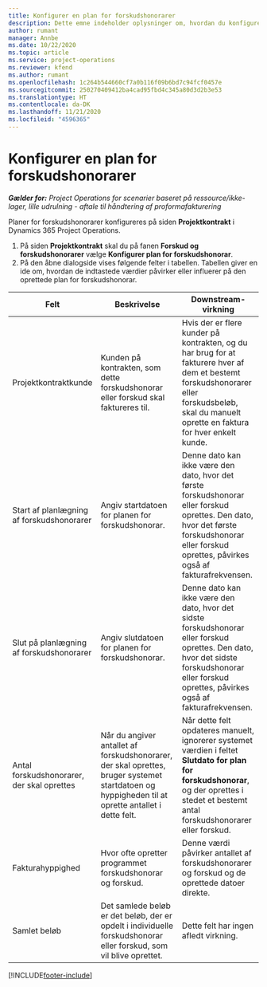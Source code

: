 ```yaml
---
title: Konfigurer en plan for forskudshonorarer
description: Dette emne indeholder oplysninger om, hvordan du konfigurerer en plan for forskudshonorar i Project Operations.
author: rumant
manager: Annbe
ms.date: 10/22/2020
ms.topic: article
ms.service: project-operations
ms.reviewer: kfend
ms.author: rumant
ms.openlocfilehash: 1c264b544660cf7a0b116f09b6bd7c94fcf0457e
ms.sourcegitcommit: 250270409412ba4cad95fbd4c345a80d3d2b3e53
ms.translationtype: HT
ms.contentlocale: da-DK
ms.lasthandoff: 11/21/2020
ms.locfileid: "4596365"
---
```

# <a name="set-up-a-retainer-schedule"></a>Konfigurer en plan for forskudshonorarer

_**Gælder for:** Project Operations for scenarier baseret på ressource/ikke-lager, lille udrulning - aftale til håndtering af proformafakturering_

Planer for forskudshonorarer konfigureres på siden **Projektkontrakt** i Dynamics 365 Project Operations.

1. På siden **Projektkontrakt** skal du på fanen **Forskud og forskudshonorarer** vælge **Konfigurer plan for forskudshonorar**.
2. På den åbne dialogside vises følgende felter i tabellen. Tabellen giver en ide om, hvordan de indtastede værdier påvirker eller influerer på den oprettede plan for forskudshonorar.

| Felt | Beskrivelse | Downstream-virkning |
| --- | --- | --- |
| Projektkontraktkunde | Kunden på kontrakten, som dette forskudshonorar eller forskud skal faktureres til. | Hvis der er flere kunder på kontrakten, og du har brug for at fakturere hver af dem et bestemt forskudshonorarer eller forskudsbeløb, skal du manuelt oprette en faktura for hver enkelt kunde. |
| Start af planlægning af forskudshonorarer | Angiv startdatoen for planen for forskudshonorar. | Denne dato kan ikke være den dato, hvor det første forskudshonorar eller forskud oprettes. Den dato, hvor det første forskudshonorar eller forskud oprettes, påvirkes også af fakturafrekvensen. |
| Slut på planlægning af forskudshonorarer | Angiv slutdatoen for planen for forskudshonorar. | Denne dato kan ikke være den dato, hvor det sidste forskudshonorar eller forskud oprettes. Den dato, hvor det sidste forskudshonorar eller forskud oprettes, påvirkes også af fakturafrekvensen. |
| Antal forskudshonorarer, der skal oprettes | Når du angiver antallet af forskudshonorarer, der skal oprettes, bruger systemet startdatoen og hyppigheden til at oprette antallet i dette felt. | Når dette felt opdateres manuelt, ignorerer systemet værdien i feltet **Slutdato for plan for forskudshonorar**, og der oprettes i stedet et bestemt antal forskudshonorarer eller forskud. |
| Fakturahyppighed | Hvor ofte opretter programmet forskudshonorar og forskud. | Denne værdi påvirker antallet af forskudshonorarer og forskud og de oprettede datoer direkte. |
| Samlet beløb | Det samlede beløb er det beløb, der er opdelt i individuelle forskudshonorar eller forskud, som vil blive oprettet. | Dette felt har ingen afledt virkning. |


[!INCLUDE[footer-include](../../includes/footer-banner.md)]